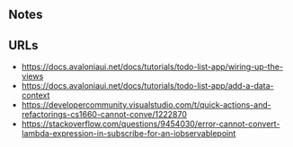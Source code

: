 ﻿

## Notes


## URLs
- https://docs.avaloniaui.net/docs/tutorials/todo-list-app/wiring-up-the-views
- https://docs.avaloniaui.net/docs/tutorials/todo-list-app/add-a-data-context
- https://developercommunity.visualstudio.com/t/quick-actions-and-refactorings-cs1660-cannot-conve/1222870
- https://stackoverflow.com/questions/9454030/error-cannot-convert-lambda-expression-in-subscribe-for-an-iobservablepoint